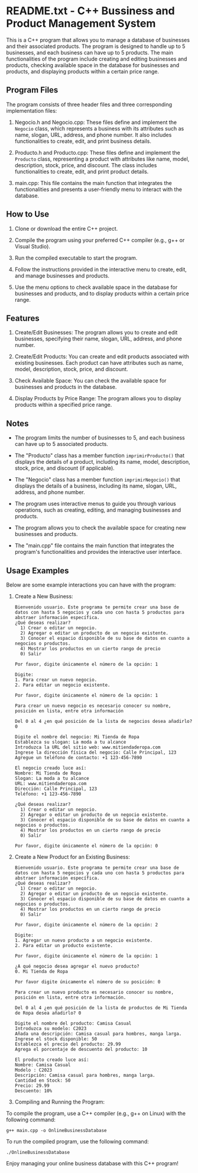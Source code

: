 # README.txt - C++ Bussiness and Product Management System

This is a C++ program that allows you to manage a database of businesses and their associated products. The program is designed to handle up to 5 businesses, and each business can have up to 5 products. The main functionalities of the program include creating and editing businesses and products, checking available space in the database for businesses and products, and displaying products within a certain price range.

## Program Files

The program consists of three header files and three corresponding implementation files:

1. Negocio.h and Negocio.cpp: These files define and implement the `Negocio` class, which represents a business with its attributes such as name, slogan, URL, address, and phone number. It also includes functionalities to create, edit, and print business details.

2. Producto.h and Producto.cpp: These files define and implement the `Producto` class, representing a product with attributes like name, model, description, stock, price, and discount. The class includes functionalities to create, edit, and print product details.

3. main.cpp: This file contains the main function that integrates the functionalities and presents a user-friendly menu to interact with the database.

## How to Use

1. Clone or download the entire C++ project.

2. Compile the program using your preferred C++ compiler (e.g., g++ or Visual Studio).

3. Run the compiled executable to start the program.

4. Follow the instructions provided in the interactive menu to create, edit, and manage businesses and products.

5. Use the menu options to check available space in the database for businesses and products, and to display products within a certain price range.

## Features

1. Create/Edit Businesses: The program allows you to create and edit businesses, specifying their name, slogan, URL, address, and phone number.

2. Create/Edit Products: You can create and edit products associated with existing businesses. Each product can have attributes such as name, model, description, stock, price, and discount.

3. Check Available Space: You can check the available space for businesses and products in the database.

4. Display Products by Price Range: The program allows you to display products within a specified price range.

## Notes

- The program limits the number of businesses to 5, and each business can have up to 5 associated products.

- The "Producto" class has a member function `imprimirProducto()` that displays the details of a product, including its name, model, description, stock, price, and discount (if applicable).

- The "Negocio" class has a member function `imprimirNegocio()` that displays the details of a business, including its name, slogan, URL, address, and phone number.

- The program uses interactive menus to guide you through various operations, such as creating, editing, and managing businesses and products.

- The program allows you to check the available space for creating new businesses and products.

- The "main.cpp" file contains the main function that integrates the program's functionalities and provides the interactive user interface.

## Usage Examples

Below are some example interactions you can have with the program:

1. Create a New Business:
   ```
   Bienvenido usuario. Este programa te permite crear una base de datos con hasta 5 negocios y cada uno con hasta 5 productos para abstraer información específica.
   ¿Qué deseas realizar? 
     1) Crear o editar un negocio. 
     2) Agregar o editar un producto de un negocio existente. 
     3) Conocer el espacio disponible de su base de datos en cuanto a negocios o productos. 
     4) Mostrar los productos en un cierto rango de precio 
     0) Salir 

   Por favor, digite únicamente el número de la opción: 1

   Digite:
   1. Para crear un nuevo negocio.
   2. Para editar un negocio existente.

   Por favor, digite únicamente el número de la opción: 1

   Para crear un nuevo negocio es necesario conocer su nombre, posición en lista, entre otra información

   Del 0 al 4 ¿en qué posición de la lista de negocios desea añadirlo? 0

   Digite el nombre del negocio: Mi Tienda de Ropa
   Establezca su slogan: La moda a tu alcance
   Introduzca la URL del sitio web: www.mitiendaderopa.com
   Ingrese la dirección física del negocio: Calle Principal, 123
   Agregue un teléfono de contacto: +1 123-456-7890

   El negocio creado luce así:
   Nombre: Mi Tienda de Ropa
   Slogan: La moda a tu alcance
   URL: www.mitiendaderopa.com
   Dirección: Calle Principal, 123
   Teléfono: +1 123-456-7890

   ¿Qué deseas realizar? 
     1) Crear o editar un negocio. 
     2) Agregar o editar un producto de un negocio existente. 
     3) Conocer el espacio disponible de su base de datos en cuanto a negocios o productos. 
     4) Mostrar los productos en un cierto rango de precio 
     0) Salir 

   Por favor, digite únicamente el número de la opción: 0
   ```

2. Create a New Product for an Existing Business:
   ```
   Bienvenido usuario. Este programa te permite crear una base de datos con hasta 5 negocios y cada uno con hasta 5 productos para abstraer información específica.
   ¿Qué deseas realizar? 
     1) Crear o editar un negocio. 
     2) Agregar o editar un producto de un negocio existente. 
     3) Conocer el espacio disponible de su base de datos en cuanto a negocios o productos. 
     4) Mostrar los productos en un cierto rango de precio 
     0) Salir 

   Por favor, digite únicamente el número de la opción: 2

   Digite:
   1. Agregar un nuevo producto a un negocio existente.
   2. Para editar un producto existente.

   Por favor, digite únicamente el número de la opción: 1

   ¿A qué negocio desea agregar el nuevo producto? 
   0. Mi Tienda de Ropa

   Por favor digite únicamente el número de su posición: 0

   Para crear un nuevo producto es necesario conocer su nombre, posición en lista, entre otra información.

   Del 0 al 4 ¿en qué posición de la lista de productos de Mi Tienda de Ropa desea añadirlo? 0

   Digite el nombre del producto: Camisa Casual
   Introduzca su modelo: C2023
   Añada una descripción: Camisa casual para hombres, manga larga.
   Ingrese el stock disponible: 50
   Establezca el precio del producto: 29.99
   Agrega el porcentaje de descuento del producto: 10

   El producto creado luce así:
   Nombre: Camisa Casual
   Modelo : C2023
   Descripción: Camisa casual para hombres, manga larga.
   Cantidad en Stock: 50
   Precio: 29.99
   Descuento: 10%
   ```

1. Compiling and Running the Program:

To compile the program, use a C++ compiler (e.g., g++ on Linux) with the following command:
```
g++ main.cpp -o OnlineBusinessDatabase
```

To run the compiled program, use the following command:
```
./OnlineBusinessDatabase
```

Enjoy managing your online business database with this C++ program!
